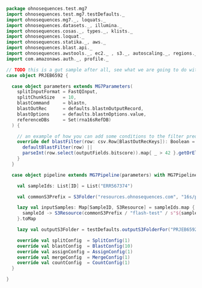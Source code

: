 
```scala
package ohnosequences.test.mg7
import ohnosequences.test.mg7.testDefaults._
import ohnosequences.mg7._, loquats._
import ohnosequences.datasets._, illumina._
import ohnosequences.cosas._, types._, klists._
import ohnosequences.loquat._
import ohnosequences.statika._, aws._
import ohnosequences.blast.api._
import ohnosequences.awstools._, ec2._ , s3._, autoscaling._, regions._
import com.amazonaws.auth._, profile._

// TODO this is a gut sample after all, see what we are going to do with this
case object PRJEB6592 {

  case object parameters extends MG7Parameters(
    splitInputFormat = FastQInput,
    splitChunkSize   = 10,
    blastCommand     = blastn,
    blastOutRec      = defaults.blastnOutputRecord,
    blastOptions     = defaults.blastnOptions.value,
    referenceDBs     = Set(rna16sRefDB)
  ) {

    // an example of how you can add some conditions to the filter predicate
    override def blastFilter(row: csv.Row[BlastOutRecKeys]): Boolean = {
      defaultBlastFilter(row) ||
      parseInt(row.select(outputFields.bitscore)).map{ _ > 42 }.getOrElse(false)
    }
  }

  case object pipeline extends MG7Pipeline(parameters) with MG7PipelineDefaults {

    val sampleIds: List[ID] = List("ERR567374")

    val commonS3Prefix = S3Folder("resources.ohnosequences.com", "16s/public-datasets/PRJEB6592")

    lazy val inputSamples: Map[SampleID, S3Resource] = sampleIds.map { sampleId =>
      sampleId -> S3Resource(commonS3Prefix / "flash-test" / s"${sampleId}.merged.fastq")
    }.toMap

    lazy val outputS3Folder = testDefaults.outputS3FolderFor("PRJEB6592")

    override val splitConfig  = SplitConfig(1)
    override val blastConfig  = BlastConfig(10)
    override val assignConfig = AssignConfig(1)
    override val mergeConfig  = MergeConfig(1)
    override val countConfig  = CountConfig(1)
  }

}

```




[main/scala/mg7/bundles.scala]: ../../../../main/scala/mg7/bundles.scala.md
[main/scala/mg7/configs.scala]: ../../../../main/scala/mg7/configs.scala.md
[main/scala/mg7/csv.scala]: ../../../../main/scala/mg7/csv.scala.md
[main/scala/mg7/data.scala]: ../../../../main/scala/mg7/data.scala.md
[main/scala/mg7/defaults.scala]: ../../../../main/scala/mg7/defaults.scala.md
[main/scala/mg7/loquats/1.flash.scala]: ../../../../main/scala/mg7/loquats/1.flash.scala.md
[main/scala/mg7/loquats/2.split.scala]: ../../../../main/scala/mg7/loquats/2.split.scala.md
[main/scala/mg7/loquats/3.blast.scala]: ../../../../main/scala/mg7/loquats/3.blast.scala.md
[main/scala/mg7/loquats/4.assign.scala]: ../../../../main/scala/mg7/loquats/4.assign.scala.md
[main/scala/mg7/loquats/5.merge.scala]: ../../../../main/scala/mg7/loquats/5.merge.scala.md
[main/scala/mg7/loquats/6.count.scala]: ../../../../main/scala/mg7/loquats/6.count.scala.md
[main/scala/mg7/package.scala]: ../../../../main/scala/mg7/package.scala.md
[main/scala/mg7/parameters.scala]: ../../../../main/scala/mg7/parameters.scala.md
[main/scala/mg7/pipeline.scala]: ../../../../main/scala/mg7/pipeline.scala.md
[main/scala/mg7/referenceDB.scala]: ../../../../main/scala/mg7/referenceDB.scala.md
[test/scala/mg7/counts.scala]: ../counts.scala.md
[test/scala/mg7/fqnames.scala]: ../fqnames.scala.md
[test/scala/mg7/mock/illumina.scala]: ../mock/illumina.scala.md
[test/scala/mg7/mock/pacbio.scala]: ../mock/pacbio.scala.md
[test/scala/mg7/PRJEB6592/PRJEB6592.scala]: PRJEB6592.scala.md
[test/scala/mg7/referenceDBs.scala]: ../referenceDBs.scala.md
[test/scala/mg7/taxonomy.scala]: ../taxonomy.scala.md
[test/scala/mg7/testData.scala]: ../testData.scala.md
[test/scala/mg7/testDefaults.scala]: ../testDefaults.scala.md